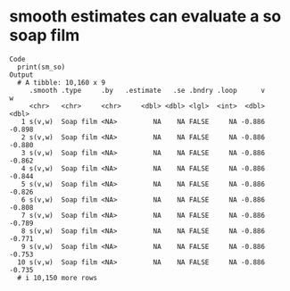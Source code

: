 # smooth estimates can evaluate a so soap film

    Code
      print(sm_so)
    Output
      # A tibble: 10,160 x 9
         .smooth .type     .by   .estimate   .se .bndry .loop      v      w
         <chr>   <chr>     <chr>     <dbl> <dbl> <lgl>  <int>  <dbl>  <dbl>
       1 s(v,w)  Soap film <NA>         NA    NA FALSE     NA -0.886 -0.898
       2 s(v,w)  Soap film <NA>         NA    NA FALSE     NA -0.886 -0.880
       3 s(v,w)  Soap film <NA>         NA    NA FALSE     NA -0.886 -0.862
       4 s(v,w)  Soap film <NA>         NA    NA FALSE     NA -0.886 -0.844
       5 s(v,w)  Soap film <NA>         NA    NA FALSE     NA -0.886 -0.826
       6 s(v,w)  Soap film <NA>         NA    NA FALSE     NA -0.886 -0.808
       7 s(v,w)  Soap film <NA>         NA    NA FALSE     NA -0.886 -0.789
       8 s(v,w)  Soap film <NA>         NA    NA FALSE     NA -0.886 -0.771
       9 s(v,w)  Soap film <NA>         NA    NA FALSE     NA -0.886 -0.753
      10 s(v,w)  Soap film <NA>         NA    NA FALSE     NA -0.886 -0.735
      # i 10,150 more rows

